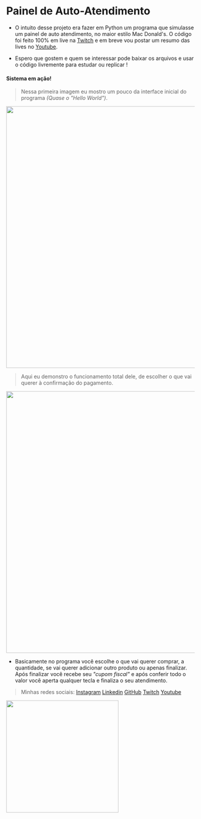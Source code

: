 # Painel de Auto-Atendimento

- O intuito desse projeto era fazer em Python um programa que simulasse um painel de auto atendimento, no maior estilo Mac Donald's.
O código foi feito 100% em live na [Twitch](https://www.twitch.tv/calebeevangelista) e em breve vou postar um resumo das lives no [Youtube](https://www.youtube.com/channel/UCkXx8-TUjR_OUIzcOqdVDuw).

- Espero que gostem e quem se interessar pode baixar os arquivos e usar o código livremente para estudar ou replicar !

#### Sistema em ação!

> Nessa primeira imagem eu mostro um pouco da interface inicial do programa *(Quase o "Hello World")*.
<img src="https://i.imgur.com/iMyS0b0.gif" width="700">

> Aqui eu demonstro o funcionamento total dele, de escolher o que vai querer à confirmação do pagamento.
<img src="https://i.imgur.com/vfjuXtm.gif" width="700">

- Basicamente no programa você escolhe o que vai querer comprar, a quantidade, se vai querer adicionar outro produto ou apenas finalizar. Após finalizar você recebe seu *"cupom fiscal"* e após conferir todo o valor você aperta qualquer tecla e finaliza o seu atendimento.

> Minhas redes sociais:
[Instagram](https://www.instagram.com/calebeevangelista/)
[Linkedin](https://www.linkedin.com/in/calebeevangelista/)
[GitHub](https://github.com/CalebeEvangelista)
[Twitch](https://www.twitch.tv/calebeevangelista)
[Youtube](https://www.youtube.com/channel/UCkXx8-TUjR_OUIzcOqdVDuw)

<img align="center" src="https://i.imgur.com/qngJv3q.png" width="300">